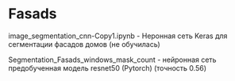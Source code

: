 # Fasads

image_segmentation_cnn-Copy1.ipynb  - Неронная сеть Keras для сегментации фасадов домов   (не обучилась)

Segmentation_Fasads_windows_mask_count  - нейронная сеть предобученная модель resnet50 (Pytorch)   (точность 0.56)
 
